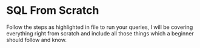 # SQL From Scratch
Follow the steps as highlighted in file to run your queries, I will be covering everything right from scratch and include all those things
which a beginner should follow and know. 
